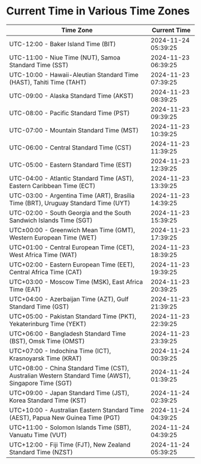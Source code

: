 # Current Time in Various Time Zones

| Time Zone | Current Time |
|-----------|--------------|
| UTC-12:00 - Baker Island Time (BIT) | 2024-11-24 05:39:25 |
| UTC-11:00 - Niue Time (NUT), Samoa Standard Time (SST) | 2024-11-23 06:39:25 |
| UTC-10:00 - Hawaii-Aleutian Standard Time (HAST), Tahiti Time (TAHT) | 2024-11-23 07:39:25 |
| UTC-09:00 - Alaska Standard Time (AKST) | 2024-11-23 08:39:25 |
| UTC-08:00 - Pacific Standard Time (PST) | 2024-11-23 09:39:25 |
| UTC-07:00 - Mountain Standard Time (MST) | 2024-11-23 10:39:25 |
| UTC-06:00 - Central Standard Time (CST) | 2024-11-23 11:39:25 |
| UTC-05:00 - Eastern Standard Time (EST) | 2024-11-23 12:39:25 |
| UTC-04:00 - Atlantic Standard Time (AST), Eastern Caribbean Time (ECT) | 2024-11-23 13:39:25 |
| UTC-03:00 - Argentina Time (ART), Brasília Time (BRT), Uruguay Standard Time (UYT) | 2024-11-23 14:39:25 |
| UTC-02:00 - South Georgia and the South Sandwich Islands Time (SGT) | 2024-11-23 15:39:25 |
| UTC±00:00 - Greenwich Mean Time (GMT), Western European Time (WET) | 2024-11-23 17:39:25 |
| UTC+01:00 - Central European Time (CET), West Africa Time (WAT) | 2024-11-23 18:39:25 |
| UTC+02:00 - Eastern European Time (EET), Central Africa Time (CAT) | 2024-11-23 19:39:25 |
| UTC+03:00 - Moscow Time (MSK), East Africa Time (EAT) | 2024-11-23 20:39:25 |
| UTC+04:00 - Azerbaijan Time (AZT), Gulf Standard Time (GST) | 2024-11-23 21:39:25 |
| UTC+05:00 - Pakistan Standard Time (PKT), Yekaterinburg Time (YEKT) | 2024-11-23 22:39:25 |
| UTC+06:00 - Bangladesh Standard Time (BST), Omsk Time (OMST) | 2024-11-23 23:39:25 |
| UTC+07:00 - Indochina Time (ICT), Krasnoyarsk Time (KRAT) | 2024-11-24 00:39:25 |
| UTC+08:00 - China Standard Time (CST), Australian Western Standard Time (AWST), Singapore Time (SGT) | 2024-11-24 01:39:25 |
| UTC+09:00 - Japan Standard Time (JST), Korea Standard Time (KST) | 2024-11-24 02:39:25 |
| UTC+10:00 - Australian Eastern Standard Time (AEST), Papua New Guinea Time (PGT) | 2024-11-24 04:39:25 |
| UTC+11:00 - Solomon Islands Time (SBT), Vanuatu Time (VUT) | 2024-11-24 04:39:25 |
| UTC+12:00 - Fiji Time (FJT), New Zealand Standard Time (NZST) | 2024-11-24 05:39:25 |
